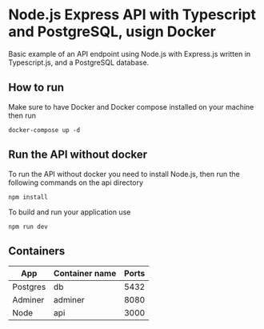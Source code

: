 # Node.js Express API with Typescript and PostgreSQL, usign Docker
Basic example of an API endpoint using Node.js with Express.js written in Typescript.js, and a PostgreSQL database.

## How to run
Make sure to have Docker and Docker compose installed on your machine then run
```
docker-compose up -d
```

## Run the API without docker
To run the API without docker you need to install Node.js, then run the following commands on the api directory
```
npm install
```

To build and run your application use
```
npm run dev
```


## Containers
| App       | Container name | Ports |
| --------- | -------------- | ----- |
| Postgres  | db             | 5432  |
| Adminer   | adminer        | 8080  |
| Node      | api            | 3000  |

